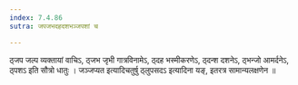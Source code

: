 ```yaml
---
index: 7.4.86
sutra: जपजभदहदशभञ्जपशां च

---
```

 ठ्जप जल्प व्यक्तायां वाचिऽ, ठ्जभ जृभी गात्रविनामेऽ, ठ्दह भस्मीकरणेऽ, ठ्दन्श दशनेऽ, ठ्भन्जो आमर्दनेऽ, ठ्पशऽ इति सौत्रो धातुः । जञ्जप्यत इत्यादिचतुर्षु ठ्लुपसदऽ इत्यादिना यङ्, इतरत्र सामान्यलक्षणेन ॥